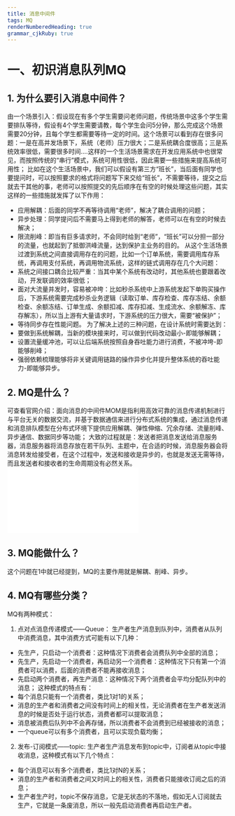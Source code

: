 ```yaml
---
title: 消息中间件
tags: MQ
renderNumberedHeading: true
grammar_cjkRuby: true
---
```


# 一、初识消息队列MQ

## 1. 为什么要引入消息中间件？

  由一个场景引入：假设现在有多个学生需要问老师问题，传统场景中这多个学生需要排队等待，假设有4个学生需要请教，每个学生会问5分钟，那么完成这个场景需要20分钟，且每个学生都需要等待一定的时间。这个场景可以看到存在很多问题：一是在高并发场景下，系统（老师）压力很大；二是系统耦合度很高；三是系统效率很低，需要很多时间....这样的一个生活场景需求在开发应用系统中也很常见，而按照传统的“串行”模式，系统可用性很低，因此需要一些措施来提高系统可用性；
  比如在这个生活场景中，我们可以假设有第三方“班长”，当后面有同学也要提问时，可以按照要求的格式将问题写下来交给“班长”，不需要等待，提交之后就去干其他的事，老师可以按照提交的先后顺序在有空的时候处理这些问题，其实这样的一些措施就发挥了以下作用：
 - 应用解耦：后面的同学不再等待调用“老师”，解决了耦合调用的问题；
 - 异步处理：同学提问后不需要马上得到老师的解答，老师可以在有空的时候去解决；
 - 限流削峰：即当有巨多请求时，不会同时给到“老师”，“班长”可以分担一部分的流量，也就起到了抵御洪峰流量，达到保护主业务的目的。
  从这个生活场景过渡到系统之间直接调用存在的问题，比如一个订单系统，需要调用库存系统，再调用支付系统，再调用物流系统，这样的链式调用存在几个大问题：
 - 系统之间接口耦合比较严重：当其中某个系统有改动时，其他系统也要跟着改动，开发联调的效率很低；
 - 面对大流量并发时，容易被冲垮：比如秒杀系统中上游系统发起下单购买操作后，下游系统需要完成秒杀业务逻辑（读取订单、库存检查、库存冻结、余额检查、余额冻结、订单生成、余额扣减、库存扣减、生成流水、余额解冻、库存解冻），所以当上游有大量请求时，下游系统的压力很大，需要“被保护”；
 - 等待同步存在性能问题。
  为了解决上述的三种问题，在设计系统时需要达到：
 - 要做到系统解耦，当新的模块接来时，可以做到代码改动最小-即能够解耦；
 - 设置流量缓冲池，可以让后端系统按照自身吞吐能力进行消费，不被冲垮-即能够削峰；
 - 强弱依赖梳理能够将非关键调用链路的操作异步化并提升整体系统的吞吐能力-即能够异步。

## 2. MQ是什么？

  可查看官网介绍：面向消息的中间件MOM是指利用高效可靠的消息传递机制进行与平台无关的数据交流，并基于数据通信来进行分布式系统的集成，通过消息传递和消息排队模型在分布式环境下提供应用解耦、弹性伸缩、冗余存储、流量削峰、异步通信、数据同步等功能；
  大致的过程就是：发送者把消息发送给消息服务器，消息服务器将消息存放在若干队列、主题中，在合适的时候，消息服务器会将消息转发给接受者，在这个过程中，发送和接收是异步的，也就是发送无需等待，而且发送者和接收者的生命周期没有必然关系。
![Diagram](./attachments/1597826165946.drawio.html)

## 3. MQ能做什么？

  这个问题在1中就已经提到，MQ的主要作用就是解耦、削峰、异步。

## 4. MQ有哪些分类？

  MQ有两种模式：
 1. 点对点消息传递模式——Queue：
  生产者生产消息到队列中，消费者从队列中消费消息，其中消费方式可能有以下几种：	
 - 先生产，只启动一个消费者：这种情况下消费者会消费队列中全部的消息；
 - 先生产，先启动一个消费者，再启动另一个消费者：这种情况下只有第一个消费者可以消费，后面的消费者不能再接收消息；
 - 先启动两个消费者，再生产消息：这种情况下两个消费者会平均分配队列中的消息；
这种模式的特点有：		
 - 每个消息只能有一个消费者，类比1对1的关系；
 - 消息的生产者和消费者之间没有时间上的相关性，无论消费者在生产者发送消息的时候是否处于运行状态，消费者都可以提取消息；
 - 消息被消费后队列中不会再存储，所以消费者不会消费到已经被接收的消息；
 - 一个queue可以有多个消费者，且可以实现负载均衡；
2.  发布-订阅模式——topic:
    生产者生产消息发布到topic中，订阅者从topic中接收消息，这种模式有以下几个特点：
 - 每个消息可以有多个消费者，类比1对N的关系；
 - 消息的生产者和消费者之间又时间上的相关性，消费者只能接收订阅之后的消息；
 - 生产者生产时，topic不保存消息，它是无状态的不落地，假如无人订阅就去生产，它就是一条废消息，所以一般先启动消费者再启动生产者。

   
   